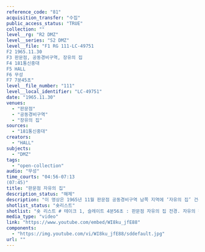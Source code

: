 ```yaml
---
reference_code: "81"
acquisition_transfer: "수집"
public_access_status: "TRUE"
collection: ""
level__rg: "R2 DMZ"
level__series: "S2 DMZ"
level__file: "F1 RG 111-LC-49751
F2 1965.11.30
F3 판문점, 공동경비구역, 장유의 집
F4 181통신중대
F5 HALL
F6 무성 
F7 7분45초"
level__file_number: "111"
level__local_identifier: "LC-49751"
date: "1965.11.30"
venues: 
  - "판문점"
  - "공동경비구역"
  - "장유의 집"
sources: 
  - "181통신중대"
creators: 
  - "HALL"
subjects: 
  - "DMZ"
tags: 
  - "open-collection"
audio: "무성"
time_courts: "04:56-07:13
(07:45)"
title: "판문점 자유의 집"
description_status: "해제"
description: "이 영상은 1965년 11월 판문점 공동경비구역 남쪽 지역에 ‘자유의 집’ 건축된 모습을 볼 수 있다. 남북 사이 충돌 위기 상태에서 새롭게 등장한 ‘자유의 집’은 북한이 규정을 위반해 건축물을 건축하자 이에 대응해서 세워진 것이다. 영상 앞부분은 베트남에서 미군의 학교 건설 장면이 있다."
shotlist_status: "숏리스트"
shotlist: "숏 리스트 # 테이크 1, 슬레이트 4분56초 : 판문점 자유의 집 전경. 자유의 집 현판이 보인다. 북한인민군 2명이 주변에 있다. 자유의 집 위에 군인이 경계 중이다. # 테이크 2, 슬레이트 6분04초 : 자유의 집 부근에 북한인민군과 미군 등이 서 있다. 회담장 주변에서 각국 군인들이 있다. 중립국감독위원회 관계자들, 판문각이 보인다. 자유의 집 아래 군인들이 모여 있 다. 자유의 집 앞에 북한인민군들이 모여 있다."
media_type: "video"
link: "https://www.youtube.com/embed/WI8ku_jfE88"
components: 
  - "https://img.youtube.com/vi/WI8ku_jfE88/sddefault.jpg"
url: ""
---
```

